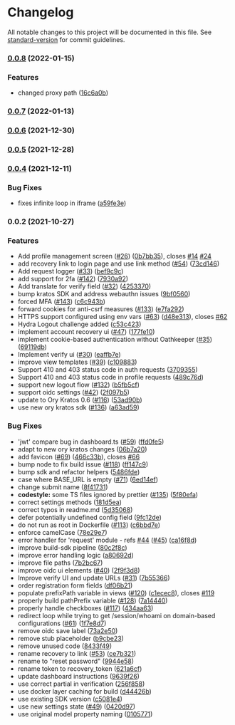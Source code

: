 # Changelog

All notable changes to this project will be documented in this file. See [standard-version](https://github.com/conventional-changelog/standard-version) for commit guidelines.

### [0.0.8](https://github.com/ory/kratos-selfservice-ui-node/compare/v0.0.5...v0.0.8) (2022-01-15)


### Features

* changed proxy path ([16c6a0b](https://github.com/ory/kratos-selfservice-ui-node/commit/16c6a0b046997cf3b2e7812f6f433093e4969588))

### [0.0.7](https://github.com/ory/kratos-selfservice-ui-node/compare/v0.0.6...v0.0.7) (2022-01-13)

### [0.0.6](https://github.com/ory/kratos-selfservice-ui-node/compare/v0.0.5...v0.0.6) (2021-12-30)

### [0.0.5](https://github.com/ory/kratos-selfservice-ui-node/compare/v0.0.4...v0.0.5) (2021-12-28)

### [0.0.4](https://github.com/ory/kratos-selfservice-ui-node/compare/v0.0.2...v0.0.4) (2021-12-11)


### Bug Fixes

* fixes infinite loop in iframe ([a59fe3e](https://github.com/ory/kratos-selfservice-ui-node/commit/a59fe3ee61e0fa057f355c2dde91ba1a036942e4))

### 0.0.2 (2021-10-27)


### Features

* Add profile management screen ([#26](https://github.com/ory/kratos-selfservice-ui-node/issues/26)) ([0b7bb35](https://github.com/ory/kratos-selfservice-ui-node/commit/0b7bb3513ea85f97c6cdd673400ae3dffecb49fa)), closes [#14](https://github.com/ory/kratos-selfservice-ui-node/issues/14) [#24](https://github.com/ory/kratos-selfservice-ui-node/issues/24)
* add recovery link to login page and use link method ([#54](https://github.com/ory/kratos-selfservice-ui-node/issues/54)) ([73cd146](https://github.com/ory/kratos-selfservice-ui-node/commit/73cd146da1bd757538ddf97ac23fdefaeb019d32))
* Add request logger ([#33](https://github.com/ory/kratos-selfservice-ui-node/issues/33)) ([bef9c9c](https://github.com/ory/kratos-selfservice-ui-node/commit/bef9c9c8824d93b6d39bf1c9759278dd6fa3fcb7))
* add support for 2fa ([#142](https://github.com/ory/kratos-selfservice-ui-node/issues/142)) ([7930a92](https://github.com/ory/kratos-selfservice-ui-node/commit/7930a9268d0d52ba22888be0f55b69dd8ac996ef))
* Add translate for verify field ([#32](https://github.com/ory/kratos-selfservice-ui-node/issues/32)) ([4253370](https://github.com/ory/kratos-selfservice-ui-node/commit/4253370665fc72c8c974ced05cf840744ce8779e))
* bump kratos SDK and address webauthn issues ([9bf0560](https://github.com/ory/kratos-selfservice-ui-node/commit/9bf05601afbe96017565fbdeeba7143bb5632d11))
* forced MFA ([#143](https://github.com/ory/kratos-selfservice-ui-node/issues/143)) ([c6c943b](https://github.com/ory/kratos-selfservice-ui-node/commit/c6c943bc31134de82757f53acb79d4ad4e1efcaf))
* forward cookies for anti-csrf measures ([#133](https://github.com/ory/kratos-selfservice-ui-node/issues/133)) ([e7fa292](https://github.com/ory/kratos-selfservice-ui-node/commit/e7fa292968111e06401fcfc9b1dd0e8e285a4d87))
* HTTPS support configured using env vars ([#63](https://github.com/ory/kratos-selfservice-ui-node/issues/63)) ([d48e313](https://github.com/ory/kratos-selfservice-ui-node/commit/d48e313e12284dd26bc531b1e9d539e3da69dd26)), closes [#62](https://github.com/ory/kratos-selfservice-ui-node/issues/62)
* Hydra Logout challenge added ([c53c423](https://github.com/ory/kratos-selfservice-ui-node/commit/c53c423059934852c315232350ec212856930a72))
* implement account recovery ui ([#47](https://github.com/ory/kratos-selfservice-ui-node/issues/47)) ([177fe10](https://github.com/ory/kratos-selfservice-ui-node/commit/177fe10aa155ad7ac2b34a69626cc109e2703dc0))
* implement cookie-based authentication without Oathkeeper ([#35](https://github.com/ory/kratos-selfservice-ui-node/issues/35)) ([69119db](https://github.com/ory/kratos-selfservice-ui-node/commit/69119dbd4f1cdf3d17afe1edfd66841f0e81b878))
* Implement verify ui ([#30](https://github.com/ory/kratos-selfservice-ui-node/issues/30)) ([eaffb7e](https://github.com/ory/kratos-selfservice-ui-node/commit/eaffb7e5e157c7dc40ea63d50ef728591513ff9f))
* improve view templates ([#39](https://github.com/ory/kratos-selfservice-ui-node/issues/39)) ([c109883](https://github.com/ory/kratos-selfservice-ui-node/commit/c1098838ad87570886eb798440b573c3cff60b53))
* Support 410 and 403 status code in auth requests ([3709355](https://github.com/ory/kratos-selfservice-ui-node/commit/3709355e7c8e7f1dcae673f7842b875dda7cf43a))
* Support 410 and 403 status code in profile requests ([489c76d](https://github.com/ory/kratos-selfservice-ui-node/commit/489c76d1b0474ee55ef56804b28f54d8718747ba))
* support new logout flow ([#132](https://github.com/ory/kratos-selfservice-ui-node/issues/132)) ([b5fb5cf](https://github.com/ory/kratos-selfservice-ui-node/commit/b5fb5cf5bdbd3ac626dd5bdc4b135d055c21d86c))
* support oidc settings ([#42](https://github.com/ory/kratos-selfservice-ui-node/issues/42)) ([2f097b5](https://github.com/ory/kratos-selfservice-ui-node/commit/2f097b519644d2663e277398213aaa1103b74cf9))
* update to Ory Kratos 0.6 ([#116](https://github.com/ory/kratos-selfservice-ui-node/issues/116)) ([53ad90b](https://github.com/ory/kratos-selfservice-ui-node/commit/53ad90b6c82cde48994feebcc75d754ba74929ec))
* use new ory kratos sdk ([#136](https://github.com/ory/kratos-selfservice-ui-node/issues/136)) ([a63ad59](https://github.com/ory/kratos-selfservice-ui-node/commit/a63ad596ff0917751f2c482a62a4c42a7da09377))


### Bug Fixes

* 'jwt' compare bug in dashboard.ts ([#59](https://github.com/ory/kratos-selfservice-ui-node/issues/59)) ([ffd0fe5](https://github.com/ory/kratos-selfservice-ui-node/commit/ffd0fe552191461bb5fa54ff4bae1f04890190ad))
* adapt to new ory kratos changes ([06b7a20](https://github.com/ory/kratos-selfservice-ui-node/commit/06b7a200580ad3b1c5b00bcbf297cc0039bf449e))
* add favicon ([#69](https://github.com/ory/kratos-selfservice-ui-node/issues/69)) ([466c33b](https://github.com/ory/kratos-selfservice-ui-node/commit/466c33b5391e2c211526fcd749c588023e8520af)), closes [#66](https://github.com/ory/kratos-selfservice-ui-node/issues/66)
* bump node to fix build issue ([#118](https://github.com/ory/kratos-selfservice-ui-node/issues/118)) ([ff147c9](https://github.com/ory/kratos-selfservice-ui-node/commit/ff147c94b4c7128f8f9fda9f4d1ad41d9706f085))
* bump sdk and refactor helpers ([5486fde](https://github.com/ory/kratos-selfservice-ui-node/commit/5486fde08fdd9a58a2d984a2eb4e2521c201a664))
* case where BASE_URL is empty ([#71](https://github.com/ory/kratos-selfservice-ui-node/issues/71)) ([6ed14ef](https://github.com/ory/kratos-selfservice-ui-node/commit/6ed14ef0d0b271d87857083579eb4822b4e34438))
* change submit name ([8f41731](https://github.com/ory/kratos-selfservice-ui-node/commit/8f41731321aee2e3b67bf2b7ff2009fe6ea81334))
* **codestyle:** some TS files ignored by prettier ([#135](https://github.com/ory/kratos-selfservice-ui-node/issues/135)) ([5f80efa](https://github.com/ory/kratos-selfservice-ui-node/commit/5f80efa35e12d171d3c5ca41dcbbe8fd8a7d6229))
* correct settings methods ([181d5ea](https://github.com/ory/kratos-selfservice-ui-node/commit/181d5ea2b64c65f1944036c7c1eaeda3ef00c808))
* correct typos in readme.md ([5d35068](https://github.com/ory/kratos-selfservice-ui-node/commit/5d350682c884cd34fad88364cdd5abc0dd5a273a))
* defer potentially undefined config field ([9fc12de](https://github.com/ory/kratos-selfservice-ui-node/commit/9fc12dee513f1aa4c318db4ca06c5b8c70ffc00e))
* do not run as root in Dockerfile ([#113](https://github.com/ory/kratos-selfservice-ui-node/issues/113)) ([c6bbd7e](https://github.com/ory/kratos-selfservice-ui-node/commit/c6bbd7e1f8ac7973ab02a4f6f36f84fda6ad5355))
* enforce camelCase ([78e29e7](https://github.com/ory/kratos-selfservice-ui-node/commit/78e29e7a58c28b73935fc2334bf1b22c5f03516f))
* error handler for 'request' module - refs [#44](https://github.com/ory/kratos-selfservice-ui-node/issues/44) ([#45](https://github.com/ory/kratos-selfservice-ui-node/issues/45)) ([ca16f8d](https://github.com/ory/kratos-selfservice-ui-node/commit/ca16f8d7f70a144a0aba20ef51469bd2589ba78f))
* improve build-sdk pipeline ([80c2f8c](https://github.com/ory/kratos-selfservice-ui-node/commit/80c2f8c252163e831b3501033ad29b646ded203a))
* improve error handling logic ([a80692d](https://github.com/ory/kratos-selfservice-ui-node/commit/a80692d0aac16ae62e1401a5243774e469a3b491))
* improve file paths ([7b2bc67](https://github.com/ory/kratos-selfservice-ui-node/commit/7b2bc671a61a11b22521b91927265af600263f6e))
* improve oidc ui elements ([#40](https://github.com/ory/kratos-selfservice-ui-node/issues/40)) ([2f9f3d8](https://github.com/ory/kratos-selfservice-ui-node/commit/2f9f3d8ec84be4c499a87e7675f6eba54884e77b))
* Improve verify UI and update URLs ([#31](https://github.com/ory/kratos-selfservice-ui-node/issues/31)) ([7b55366](https://github.com/ory/kratos-selfservice-ui-node/commit/7b55366c070145250dfc066bf5d07655f25e7380))
* order registration form fields ([df06b21](https://github.com/ory/kratos-selfservice-ui-node/commit/df06b21196fc945f6974d231090bb1f7633bd107))
* populate prefixPath variable in views ([#120](https://github.com/ory/kratos-selfservice-ui-node/issues/120)) ([c1ecec8](https://github.com/ory/kratos-selfservice-ui-node/commit/c1ecec82c12a9e87dbec29335182e1cf3fa725ea)), closes [#119](https://github.com/ory/kratos-selfservice-ui-node/issues/119)
* properly build pathPrefix variable ([#128](https://github.com/ory/kratos-selfservice-ui-node/issues/128)) ([7a14440](https://github.com/ory/kratos-selfservice-ui-node/commit/7a144405949d4a58aaa10904c3111af689b35100))
* properly handle checkboxes ([#117](https://github.com/ory/kratos-selfservice-ui-node/issues/117)) ([434aa63](https://github.com/ory/kratos-selfservice-ui-node/commit/434aa63b4a98df880e82d7acef9718f3876f3323))
* redirect loop while trying to get /session/whoami on domain-based configurations ([#61](https://github.com/ory/kratos-selfservice-ui-node/issues/61)) ([1f7e8d7](https://github.com/ory/kratos-selfservice-ui-node/commit/1f7e8d7a23e3e8d58f04c4b50d96d1ee92c6b43f))
* remove oidc save label ([73a2e50](https://github.com/ory/kratos-selfservice-ui-node/commit/73a2e509b6451eef734069af40f651beec15d785))
* remove stub placeholder ([b9cbe23](https://github.com/ory/kratos-selfservice-ui-node/commit/b9cbe230d2a9bb094e0686e23e55937cfcfb3972))
* remove unused code ([8433f49](https://github.com/ory/kratos-selfservice-ui-node/commit/8433f498c7de61d4fe5d7bbc8cf56e375ff699fa))
* rename recovery to link ([#53](https://github.com/ory/kratos-selfservice-ui-node/issues/53)) ([ce7b321](https://github.com/ory/kratos-selfservice-ui-node/commit/ce7b321c1280e40251f453f8fa3dc8c298f61580))
* rename to "reset password" ([9944e58](https://github.com/ory/kratos-selfservice-ui-node/commit/9944e58b98d7f2b2bbdd82a49217def8d334bd68))
* rename token to recovery_token ([621a6cf](https://github.com/ory/kratos-selfservice-ui-node/commit/621a6cf168f28340458ee15ad8a4653d8aedde25))
* update dashboard instructions ([9639f26](https://github.com/ory/kratos-selfservice-ui-node/commit/9639f264f5cc943f5d1c85ec90e540b5f84b7264))
* use correct partial in verification ([256f858](https://github.com/ory/kratos-selfservice-ui-node/commit/256f85822ece8dfd3e6a9eb3444aa640f1d768aa))
* use docker layer caching for build ([d44426b](https://github.com/ory/kratos-selfservice-ui-node/commit/d44426b876b27ea5f7645bc6c1546c7c431aa884))
* use existing SDK version ([c5081e4](https://github.com/ory/kratos-selfservice-ui-node/commit/c5081e450f49f6e08b2172188901d762aa20d526))
* use new settings state ([#49](https://github.com/ory/kratos-selfservice-ui-node/issues/49)) ([0420d97](https://github.com/ory/kratos-selfservice-ui-node/commit/0420d976eea9033cd4e0e1274da68fdb5eff403d))
* use original model property naming ([0105771](https://github.com/ory/kratos-selfservice-ui-node/commit/010577155e3590eca7f2bad458d1a4aa1421639c))

